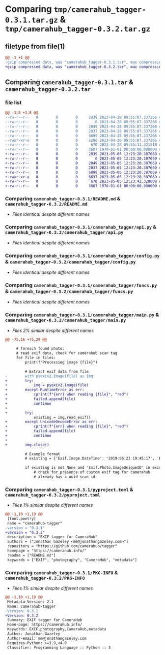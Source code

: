 # Comparing `tmp/camerahub_tagger-0.3.1.tar.gz` & `tmp/camerahub_tagger-0.3.2.tar.gz`

## filetype from file(1)

```diff
@@ -1 +1 @@
-gzip compressed data, was "camerahub_tagger-0.3.1.tar", max compression
+gzip compressed data, was "camerahub_tagger-0.3.2.tar", max compression
```

## Comparing `camerahub_tagger-0.3.1.tar` & `camerahub_tagger-0.3.2.tar`

### file list

```diff
@@ -1,8 +1,8 @@
--rw-r--r--   0        0        0     2839 2023-04-28 09:55:07.337266 camerahub_tagger-0.3.1/README.md
--rw-r--r--   0        0        0        0 2023-04-28 09:55:07.337266 camerahub_tagger-0.3.1/camerahub_tagger/__init__.py
--rw-r--r--   0        0        0     2049 2023-04-28 09:55:07.337266 camerahub_tagger-0.3.1/camerahub_tagger/api.py
--rw-r--r--   0        0        0     2037 2023-04-28 09:55:07.337266 camerahub_tagger-0.3.1/camerahub_tagger/config.py
--rw-r--r--   0        0        0     6899 2023-04-28 09:55:07.337266 camerahub_tagger-0.3.1/camerahub_tagger/funcs.py
--rwxr-xr-x   0        0        0     6296 2023-04-28 09:55:07.337266 camerahub_tagger-0.3.1/camerahub_tagger/main.py
--rw-r--r--   0        0        0      670 2023-04-28 09:55:31.321518 camerahub_tagger-0.3.1/pyproject.toml
--rw-r--r--   0        0        0     3607 1970-01-01 00:00:00.000000 camerahub_tagger-0.3.1/PKG-INFO
+-rw-r--r--   0        0        0     2839 2023-05-05 12:23:20.387669 camerahub_tagger-0.3.2/README.md
+-rw-r--r--   0        0        0        0 2023-05-05 12:23:20.387669 camerahub_tagger-0.3.2/camerahub_tagger/__init__.py
+-rw-r--r--   0        0        0     2049 2023-05-05 12:23:20.387669 camerahub_tagger-0.3.2/camerahub_tagger/api.py
+-rw-r--r--   0        0        0     2037 2023-05-05 12:23:20.387669 camerahub_tagger-0.3.2/camerahub_tagger/config.py
+-rw-r--r--   0        0        0     6899 2023-05-05 12:23:20.387669 camerahub_tagger-0.3.2/camerahub_tagger/funcs.py
+-rwxr-xr-x   0        0        0     6637 2023-05-05 12:23:20.387669 camerahub_tagger-0.3.2/camerahub_tagger/main.py
+-rw-r--r--   0        0        0      670 2023-05-05 12:23:42.328008 camerahub_tagger-0.3.2/pyproject.toml
+-rw-r--r--   0        0        0     3607 1970-01-01 00:00:00.000000 camerahub_tagger-0.3.2/PKG-INFO
```

### Comparing `camerahub_tagger-0.3.1/README.md` & `camerahub_tagger-0.3.2/README.md`

 * *Files identical despite different names*

### Comparing `camerahub_tagger-0.3.1/camerahub_tagger/api.py` & `camerahub_tagger-0.3.2/camerahub_tagger/api.py`

 * *Files identical despite different names*

### Comparing `camerahub_tagger-0.3.1/camerahub_tagger/config.py` & `camerahub_tagger-0.3.2/camerahub_tagger/config.py`

 * *Files identical despite different names*

### Comparing `camerahub_tagger-0.3.1/camerahub_tagger/funcs.py` & `camerahub_tagger-0.3.2/camerahub_tagger/funcs.py`

 * *Files identical despite different names*

### Comparing `camerahub_tagger-0.3.1/camerahub_tagger/main.py` & `camerahub_tagger-0.3.2/camerahub_tagger/main.py`

 * *Files 2% similar despite different names*

```diff
@@ -75,16 +75,29 @@
 
     # foreach found photo:
     # read exif data, check for camerahub scan tag
     for file in files:
         print(f"Processing image {file}")
 
         # Extract exif data from file
-        with pyexiv2.Image(file) as img:
+        try:
+            img = pyexiv2.Image(file)
+        except RuntimeError as err:
+            cprint(f"{err} when reading {file}", "red")
+            failed.append(file)
+            continue
+
+        try:
             existing = img.read_exif()
+        except UnicodeDecodeError as err:
+            cprint(f"{err} when reading {file}", "red")
+            failed.append(file)
+            continue
+
+        img.close()
 
         # Example format
         # existing = {'Exif.Image.DateTime': '2019:06:23 19:45:17', 'Exif.Image.Artist': 'TEST', 'Exif.Image.Rating': '4', ...}
 
         if existing is not None and 'Exif.Photo.ImageUniqueID' in existing and is_valid_uuid(existing['Exif.Photo.ImageUniqueID']):
             # check for presence of custom exif tag for camerahub
             # already has a uuid scan id
```

### Comparing `camerahub_tagger-0.3.1/pyproject.toml` & `camerahub_tagger-0.3.2/pyproject.toml`

 * *Files 1% similar despite different names*

```diff
@@ -1,10 +1,10 @@
 [tool.poetry]
 name = "camerahub-tagger"
-version = "0.3.1"
+version = "0.3.2"
 description = "EXIF tagger for CameraHub"
 authors = ["Jonathan Gazeley <me@jonathangazeley.com>"]
 repository = "https://github.com/camerahub/tagger"
 homepage = "https://camerahub.info/"
 readme = ["README.md"]
 keywords = ["EXIF", "photography", "CameraHub", "metadata"]
```

### Comparing `camerahub_tagger-0.3.1/PKG-INFO` & `camerahub_tagger-0.3.2/PKG-INFO`

 * *Files 1% similar despite different names*

```diff
@@ -1,10 +1,10 @@
 Metadata-Version: 2.1
 Name: camerahub-tagger
-Version: 0.3.1
+Version: 0.3.2
 Summary: EXIF tagger for CameraHub
 Home-page: https://camerahub.info/
 Keywords: EXIF,photography,CameraHub,metadata
 Author: Jonathan Gazeley
 Author-email: me@jonathangazeley.com
 Requires-Python: >=3.9,<4.0
 Classifier: Programming Language :: Python :: 3
```

